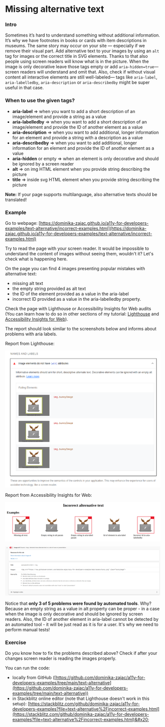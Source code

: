 # Missing alternative text

### Intro

Sometimes it’s hard to understand something without additional information. It’s why we have footnotes in books or cards with item descriptions in museums. The same story may occur on your site — especially if we remove their visual part. Add alternative text to your images by using an `alt` tag for images or the correct title in SVG elements. Thanks to that also people using screen readers will know what is in the picture. When the image is only decorative leave those tags empty or add `aria-hidden=true`— screen readers will understand and omit that. Also, check if without visual content all interactive elements are still well-labeled— tags like `aria-label`, `aria-labelledby`, `aria-description` or `aria-describedby` might be super useful in that case.

### When to use the given tags?

* **aria-label** => when you want to add a short description of an image/element and provide a string as a value
* **aria-labelledby** => when you want to add a short description of an image/element and provide the ID of another element as a value&#x20;
* **aria-description** => when you want to add additional, longer information for an element and provide a string with a description as a value
* **aria-describedby** => when you want to add additional, longer information for an element and provide the ID of another element as a value&#x20;
* **aria-hidden** or empty => when an element is only decorative and should be ignored by a screen reader
* **alt** => on img HTML element when you provide string describing the picture
* **title** => inside svg HTML element when you provide string describing the picture

**Note:** If your page supports multilanguage, also alternative texts should be translated!

### **Example**

Go to webpage: [https://dominika-zajac.github.io/a11y-for-developers-examples/text-alternative/incorrect-examples.html](https://dominika-zajac.github.io/a11y-for-developers-examples/text-alternative/incorrect-examples.html)

Try to read the page with your screen reader. It would be impossible to understand the content of images without seeing them, wouldn't it? Let's check what is happening here.

On the page you can find 4 images presenting popular mistakes with alternative text:

* missing alt text
* the empty string provided as alt text
* the ID of the element provided as a value in the aria-label
* incorrect ID provided as a value in the aria-labelledby property.

Check the page with Lighthouse or Accessibility Insights for Web audits (You can learn how to do so in other sections of my tutorial: [Lighthouse](../useful-tools/lighthouse-audits.md) and [Accessibility Insights for Web](../useful-tools/web-insights-for-web.md)).&#x20;

The report should look similar to the screenshots below and informs about problems with aria labels.



Report from Lighthouse:

![Example of a report from Lighthouse with info about problems with an alternative textnananana](<../../.gitbook/assets/image (3) (1) (1) (1).png>)

Report from Accessibility Insights for Web:

![5 images of a bunny in front of the computer. The first, third, and fifth items have a red border and exclamation mark in the top right corner.](<../../.gitbook/assets/image (1) (1).png>)

![Example of a report from Accessibility Insights for web with info about problems with an alternative text](<../../.gitbook/assets/image (5) (1) (1) (1).png>)

Notice that **only 3 of 5 problems were found by automated tools**. Why? Because an empty string as a value in alt property can be proper - in a case when the image is only decorative and should be ignored by screen readers. Also, the ID of another element in aria-label cannot be detected by an automated tool - it will be just read as it is for a user. It's why we need to perform manual tests!

### Exercise

Do you know how to fix the problems described above? Check if after your changes screen reader is reading the images properly.&#x20;

You can run the code:

* locally from GitHub ([https://github.com/dominika-zajac/a11y-for-developers-examples/tree/main/text-alternative](https://github.com/dominika-zajac/a11y-for-developers-examples/tree/main/text-alternative))
* in Stackblitz online editor (note that Lighthouse doesn't work in this setup): [https://stackblitz.com/github/dominika-zajac/a11y-for-developers-examples?file=text-alternative%2Fincorrect-examples.html](https://stackblitz.com/github/dominika-zajac/a11y-for-developers-examples?file=text-alternative%2Fincorrect-examples.html)&#x20;





